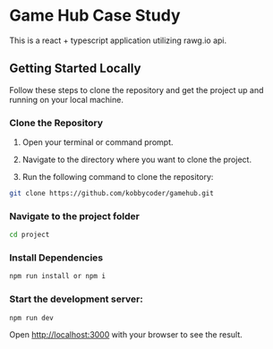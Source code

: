# Game Hub Case Study

This is a react + typescript application utilizing rawg.io api.

## Getting Started Locally

Follow these steps to clone the repository and get the project up and running on your local machine.

### Clone the Repository

1. Open your terminal or command prompt.

2. Navigate to the directory where you want to clone the project.

3. Run the following command to clone the repository:

```bash
git clone https://github.com/kobbycoder/gamehub.git
```

### Navigate to the project folder

```bash
cd project
```

### Install Dependencies

```bash
npm run install or npm i
```

### Start the development server:

```bash
npm run dev
```

Open [http://localhost:3000](http://localhost:3000) with your browser to see the result.